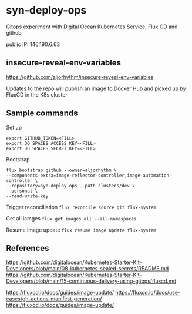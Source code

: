 # syn-deploy-ops

Gitops experiment with Digital Ocean Kubernetes Service, Flux CD and github

public IP: [146.190.6.63](http://146.190.6.63)

## insecure-reveal-env-variables

https://github.com/aljorhythm/insecure-reveal-env-variables

Updates to the repo will publish an image to Docker Hub and picked up by FluxCD in the K8s cluster
## Sample commands

Set up
```
export GITHUB_TOKEN=<FILL>
export DO_SPACES_ACCESS_KEY=<FILL>
export DO_SPACES_SECRET_KEY=<FILL>
```

Bootstrap
```
flux bootstrap github --owner=aljorhythm \
--components-extra=image-reflector-controller,image-automation-controller \
--repository=syn-deploy-ops --path clusters/dev \
--personal \
--read-write-key
```

Trigger reconciliation
`flux reconcile source git flux-system`

Get all iamges
`flux get images all --all-namespaces`

Resume image update
`flux resume image update flux-system`

## References

https://github.com/digitalocean/Kubernetes-Starter-Kit-Developers/blob/main/08-kubernetes-sealed-secrets/README.md
https://github.com/digitalocean/Kubernetes-Starter-Kit-Developers/blob/main/15-continuous-delivery-using-gitops/fluxcd.md

https://fluxcd.io/docs/guides/image-update/
https://fluxcd.io/docs/use-cases/gh-actions-manifest-generation/
https://fluxcd.io/docs/guides/image-update/